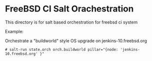 # FreeBSD CI Salt Orachestration

This directory is for salt based orchestration for freebsd ci system

Example:

Orchestrate a "buildworld" style OS upgrade on jenkins-10.freebsd.org

```console
# salt-run state.orch orch.buildworld pillar="{node: 'jenkins-10.freebsd.org' }"
```
